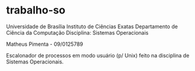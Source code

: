 trabalho-so
===========

Universidade de Brasília
Instituto de Ciências Exatas
Departamento de Ciência da Computação
Disciplina: Sistemas Operacionais

Matheus Pimenta - 09/0125789

Escalonador de processos em modo usuário (p/ Unix) feito na disciplina de Sistemas Operacionais.

